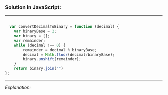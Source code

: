 ### Solution in JavaScript:
****

``` javascript

  var convertDecimalToBinary = function (decimal) {
    var binaryBase = 2;
    var binary = [];
    var remainder;
    while (decimal !== 0) {
        remainder = decimal % binaryBase;
        decimal = Math.floor(decimal/binaryBase);
        binary.unshift(remainder);
    }
    return binary.join("")
};

```

***
*_Explanation:_*
